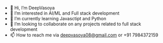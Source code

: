 - 👋 Hi, I’m DeepVasoya
- 👀 I’m interested in AI/ML and Full stack development
- 🌱 I’m currently learning Javasctipt and Python
- 💞️ I’m looking to collaborate on any projects related to full stack development
- 📫 How to reach me via deepvasoya08@gmail.com or +91 7984372159

<!---
DeepVasoya08/DeepVasoya08 is a ✨ special ✨ repository because its `README.md` (this file) appears on your GitHub profile.
You can click the Preview link to take a look at your changes.
--->
